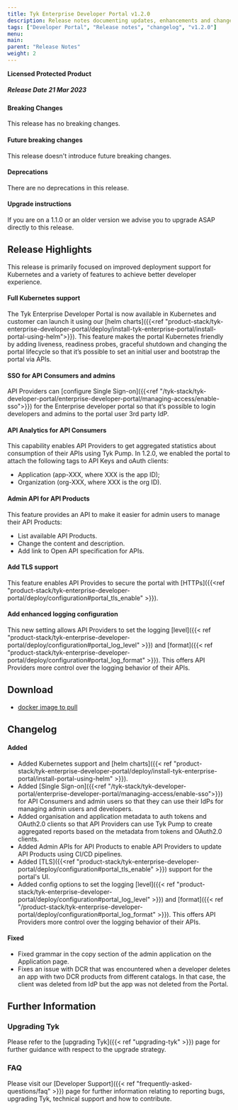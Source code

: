 ```yaml
---
title: Tyk Enterprise Developer Portal v1.2.0
description: Release notes documenting updates, enhancements and changes for Tyk Enterprise Developer Portal v1.2.0
tags: ["Developer Portal", "Release notes", "changelog", "v1.2.0"]
menu:
main:
parent: "Release Notes"
weight: 2
---
```


**Licensed Protected Product**

##### Release Date 21 Mar 2023

#### Breaking Changes
This release has no breaking changes.

#### Future breaking changes
This release doesn't introduce future breaking changes.

#### Deprecations
There are no deprecations in this release.

#### Upgrade instructions
If you are on a 1.1.0 or an older version we advise you to upgrade ASAP directly to this release.

## Release Highlights
This release is primarily focused on improved deployment support for Kubernetes and a variety of features to achieve better developer experience.

#### Full Kubernetes support
The Tyk Enterprise Developer Portal is now available in Kubernetes and customer can launch it using our [helm charts]({{<ref "product-stack/tyk-enterprise-developer-portal/deploy/install-tyk-enterprise-portal/install-portal-using-helm">}}). This feature makes the portal Kubernetes friendly by adding liveness, readiness probes, graceful shutdown and changing the portal lifecycle so that it’s possible to set an initial user and bootstrap the portal via APIs.

#### SSO for API Consumers and admins
API Providers can [configure Single Sign-on]({{<ref "/tyk-stack/tyk-developer-portal/enterprise-developer-portal/managing-access/enable-sso">}}) for the Enterprise developer portal so that it’s possible to login developers and admins to the portal user 3rd party IdP.

#### API Analytics for API Consumers
This capability enables API Providers to get aggregated statistics about consumption of their APIs using Tyk Pump. In 1.2.0, we enabled the portal to attach the following tags to API Keys and oAuth clients:
- Application (app-XXX, where XXX is the app ID); 
- Organization (org-XXX, where XXX is the org ID).

#### Admin API for API Products
This feature provides an API to make it easier for admin users to manage their API Products:
- List available API Products.
- Change the content and description.
- Add link to Open API specification for APIs.

#### Add TLS support
This feature enables API Provides to secure the portal with [HTTPs]({{<ref "product-stack/tyk-enterprise-developer-portal/deploy/configuration#portal_tls_enable" >}}).

#### Add enhanced logging configuration
This new setting allows API Providers to set the logging [level]({{< ref "product-stack/tyk-enterprise-developer-portal/deploy/configuration#portal_log_level" >}}) and [format]({{< ref "product-stack/tyk-enterprise-developer-portal/deploy/configuration#portal_log_format" >}}). This offers API Providers more control over the logging behavior of their APIs.

## Download
- [docker image to pull](https://hub.docker.com/layers/tykio/portal/v1.2.0/images/sha256-1dda1c17a9acc5bc51a9650dc22c6116156b8eb302d8cba7f7e2b31dea570d27?context=explore)

## Changelog

#### Added
- Added Kubernetes support and [helm charts]({{< ref "product-stack/tyk-enterprise-developer-portal/deploy/install-tyk-enterprise-portal/install-portal-using-helm" >}}).
- Added [Single Sign-on]({{<ref "/tyk-stack/tyk-developer-portal/enterprise-developer-portal/managing-access/enable-sso">}}) for API Consumers and admin users so that they can use their IdPs for managing admin users and developers.
- Added organisation and application metadata to auth tokens and OAuth2.0 clients so that API Providers can use Tyk Pump to create aggregated reports based on the metadata from tokens and OAuth2.0 clients.
- Added Admin APIs for API Products to enable API Providers to update API Products using CI/CD pipelines.
- Added [TLS]({{<ref "product-stack/tyk-enterprise-developer-portal/deploy/configuration#portal_tls_enable" >}}) support for the portal's UI.
- Added config options to set the logging [level]({{< ref "product-stack/tyk-enterprise-developer-portal/deploy/configuration#portal_log_level" >}}) and [format]({{< ref "/product-stack/tyk-enterprise-developer-portal/deploy/configuration#portal_log_format" >}}). This offers API Providers more control over the logging behavior of their APIs.


#### Fixed
- Fixed grammar in the copy section of the admin application on the Application page.
- Fixes an issue with DCR that was encountered when a developer deletes an app with two DCR products from different catalogs.  In that case, the client was deleted from IdP but the app was not deleted from the Portal.

## Further Information

### Upgrading Tyk
Please refer to the [upgrading Tyk]({{< ref "upgrading-tyk" >}}) page for further guidance with respect to the upgrade strategy.

### FAQ
Please visit our [Developer Support]({{< ref "frequently-asked-questions/faq" >}}) page for further information relating to reporting bugs, upgrading Tyk, technical support and how to contribute.